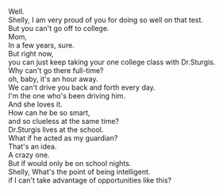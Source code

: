 
Well.     
Shelly, I am very proud of you for doing so well on that test.    
But you can't go off to college.    
Mom,    
In a few years, sure.    
But right now,     
you can just keep taking your one college class with Dr.Sturgis.    
Why can't go there full-time?    
oh, baby, it's an hour away.    
We can't drive you back and forth every day.    
I'm the one who's been driving him.    
And she loves it.    
How can he be so smart,    
and so clueless at the same time?    
Dr.Sturgis lives at the school.    
What if he acted as my guardian?    
That's an idea.    
A crazy one.    
But if would only be on school nights.    
Shelly, 
What's the point of being intelligent.    
if I can't take advantage of opportunities like this?    





